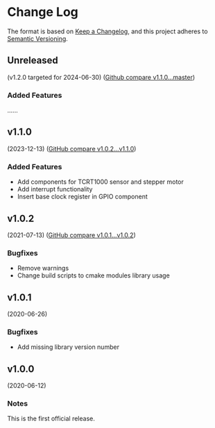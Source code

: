 # Change Log

The format is based on [Keep a Changelog](https://keepachangelog.com/en/1.0.0/),
and this project adheres to [Semantic Versioning](https://semver.org/spec/v2.0.0.html).


## Unreleased
(v1.2.0 targeted for 2024-06-30) ([Github compare v1.1.0...master](https://github.com/flink-project/flinklib/compare/v1.1.0...master))

### Added Features
......


## v1.1.0
(2023-12-13) ([GitHub compare v1.0.2...v1.1.0](https://github.com/flink-project/flinklib/compare/v1.0.2...v1.1.0))

### Added Features
* Add components for TCRT1000 sensor and stepper motor
* Add interrupt functionality
* Insert base clock register in GPIO component 


## v1.0.2
(2021-07-13) ([GitHub compare v1.0.1...v1.0.2](https://github.com/flink-project/flinklib/compare/v1.0.1...v1.0.2))

### Bugfixes
 * Remove warnings
 * Change build scripts to cmake modules library usage


## v1.0.1
(2020-06-26)

### Bugfixes
 * Add missing library version number


## v1.0.0
(2020-06-12)

### Notes
This is the first official release.

